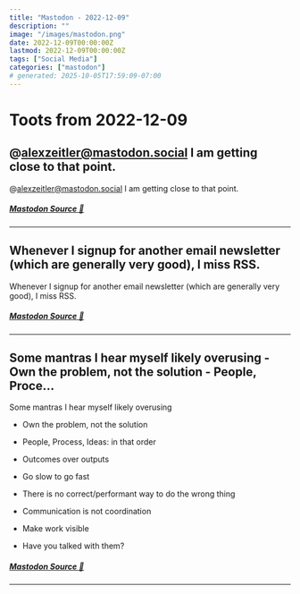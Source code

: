 ```yaml
---
title: "Mastodon - 2022-12-09"
description: ""
image: "/images/mastodon.png"
date: 2022-12-09T00:00:00Z
lastmod: 2022-12-09T00:00:00Z
tags: ["Social Media"]
categories: ["mastodon"]
# generated: 2025-10-05T17:59:09-07:00
---
```


# Toots from 2022-12-09

## @alexzeitler@mastodon.social I am getting close to that point.

@alexzeitler@mastodon.social I am getting close to that point.

##### [Mastodon Source 🐘](https://hachyderm.io/@mweagle/109486121154926737)

---

## Whenever I signup for another email newsletter (which are generally very good), I miss RSS.

Whenever I signup for another email newsletter (which are generally very good), I miss RSS.

##### [Mastodon Source 🐘](https://hachyderm.io/@mweagle/109485958241891637)

---

## Some mantras I hear myself likely overusing  - Own the problem, not the solution  - People, Proce...

Some mantras I hear myself likely overusing

- Own the problem, not the solution

- People, Process, Ideas: in that order

- Outcomes over outputs

- Go slow to go fast

- There is no correct/performant way to do the wrong thing

- Communication is not coordination

- Make work visible

- Have you talked with them?

##### [Mastodon Source 🐘](https://hachyderm.io/@mweagle/109484848186886663)

---

